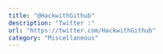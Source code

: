 ```yaml
---
title: "@HackwithGithub"
description: "Twitter :"
url: "https://twitter.com/HackwithGithub"
category: "Miscellaneous"
---
```

